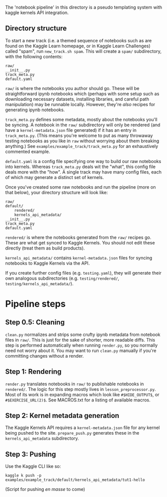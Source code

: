 The 'notebook pipeline' in this directory is a pseudo templating system with kaggle kernels API integration.

## Directory structure

To start a new track (i.e. a themed sequence of notebooks such as are found on the Kaggle Learn homepage, or in Kaggle Learn Challenges) called "spam", run `new_track.sh spam`. This will create a `spam/` subdirectory, with the following contents:

```
raw/
__init__.py
track_meta.py
default.yaml
```

`raw/` is where the notebooks you author should go. These will be straightforward ipynb notebooks which (perhaps with some setup such as downloading necessary datasets, installing libraries, and careful path manipulation) may be runnable locally. However, they're *also* recipes for generating ipynb notebooks.

`track_meta.py` defines some metadata, mostly about the notebooks you'll be syncing. A notebook in the `raw/` subdirectory will only be rendered (and have a `kernel-metadata.json` file generated) if it has an entry in `track_meta.py`. (This means you're welcome to put as many throwaway testing notebooks as you like in `raw` without worrying about them breaking anything.)
See `examples/example_track/track_meta.py` for an exhaustively commented example.

`default.yaml` is a config file specifying one way to build our raw notebooks into kernels. Whereas `track_meta.py` deals wit the "what", this config file deals more with the "how". A single track may have many config files, each of which may generate a distinct set of kernels.

Once you've created some raw notebooks and run the pipeline (more on that below), your directory structure will look like:

```
raw/
default/
    rendered/
    kernels_api_metadata/
__init__.py
track_meta.py
default.yaml
```

`rendered/` is where the notebooks generated from the `raw/` recipes go. These are what get synced to Kaggle Kernels. You should not edit these directly (treat them as build products).

`kernels_api_metadata/` contains `kernel-metadata.json` files for syncing notebooks to Kaggle Kernels via the API.

If you create further config files (e.g. `testing.yaml`), they will generate their own analogous subdirectories (e.g. `testing/rendered/`, `testing/kernels_api_metadata/`).

# Pipeline steps

## Step 0.5: Cleaning

`clean.py` normalizes and strips some crufty ipynb metadata from notebook files in `raw/`. This is just for the sake of shorter, more readable diffs. 
This step is performed automatically when running `render.py`, so you normally need not worry about it. You may want to run `clean.py` manually if you're committing changes without a render.

## Step 1: Rendering

`render.py` translates notebooks in `raw/` to publishable notebooks in `rendered/`.
The logic for this step mostly lives in `lesson_preprocessor.py`. Most of its work is in expanding macros which look like `#$HIDE_OUTPUT$`, or `#$EXERCISE_URL(2)$`. See MACROS.txt for a listing of available macros.

## Step 2: Kernel metadata generation

The Kaggle Kernels API requires a `kernel-metadata.json` file for any kernel being pushed to the site. `prepare_push.py` generates these in the `kernels_api_metadata` subdirectory. 

## Step 3: Pushing

Use the Kaggle CLI like so:

    kaggle k push -p examples/example_track/default/kernels_api_metadata/tut1-hello
    
(Script for pushing *en masse* to come)
